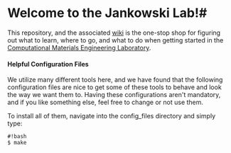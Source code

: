 # Welcome to the Jankowski Lab!#

This repository, and the associated [wiki](https://bitbucket.org/cmelab/getting-started/wiki/Home) is the one-stop shop for figuring out what to learn, where to go, and what to do when getting started in the [Computational Materials Engineering Laboratory](http://coen.boisestate.edu/cmelab/).

#### Helpful Configuration Files ####
We utilize many different tools here, and we have found that the following configuration files are nice to get some of these tools to behave and look the way we want them to.
Having these configurations aren't mandatory, and if you like something else, feel free to change or not use them.

To install all of them, navigate into the config_files directory and simply type:

```
#!bash
$ make
```